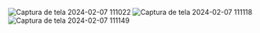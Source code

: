 ![Captura de tela 2024-02-07 111022](https://github.com/paulovarrone/chatPDF/assets/100317569/9f9b8eda-ce5a-475c-851d-9d1a037dae7b)
![Captura de tela 2024-02-07 111118](https://github.com/paulovarrone/chatPDF/assets/100317569/d5ba75ab-79e3-437f-b6fe-843020453884)
![Captura de tela 2024-02-07 111149](https://github.com/paulovarrone/chatPDF/assets/100317569/b9b388a5-b480-4e6d-ac2f-02f9e2a8123c)

